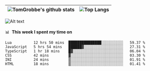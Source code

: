 |![TomGrobbe's github stats](https://github-readme-stats.vercel.app/api?username=egerdnc&count_private=true&show_icons=true&theme=dracula&disable_animations=true&include_all_commits=true)|![Top Langs](https://github-readme-stats.vercel.app/api/top-langs/?username=egerdnc&theme=dracula&langs_count=10&layout=compact)|
|:-:|:-:|

![Alt text](https://spotify-recently-played-readme.vercel.app/api?user=i4a9i8pn8x8vvskq8v52yhckr)
<br>
<br>
📊 &nbsp;**This week I spent my time on**
<!--START_SECTION:waka-->

```text
Lua          12 hrs 50 mins  ███████████████░░░░░░░░░░   59.37 %
JavaScript   5 hrs 54 mins   ██████▓░░░░░░░░░░░░░░░░░░   27.31 %
TypeScript   1 hr 18 mins    █▓░░░░░░░░░░░░░░░░░░░░░░░   06.04 %
CSS          42 mins         ▓░░░░░░░░░░░░░░░░░░░░░░░░   03.30 %
INI          24 mins         ▒░░░░░░░░░░░░░░░░░░░░░░░░   01.91 %
HTML         18 mins         ▒░░░░░░░░░░░░░░░░░░░░░░░░   01.41 %
```

<!--END_SECTION:waka-->

